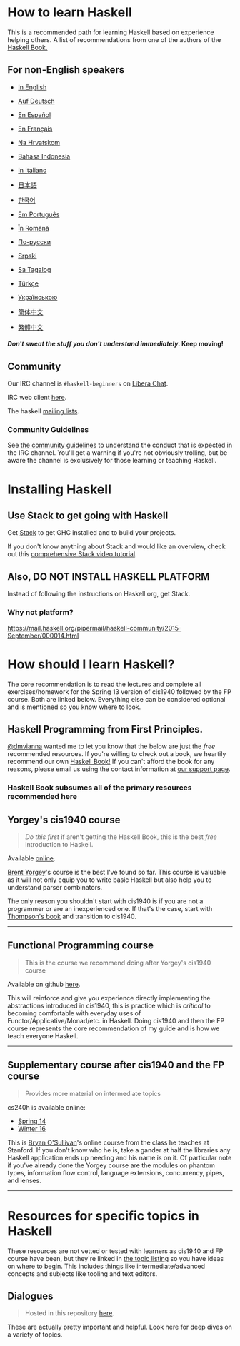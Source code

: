 # How to learn Haskell

This is a recommended path for learning Haskell based on experience helping others. A list of recommendations from one of the authors of the [Haskell Book.](https://haskellbook.com)

## For non-English speakers

- [In English](README.md)

- [Auf Deutsch](guide-de.md)

- [En Español](guide-es.md)

- [En Français](guide-fr.md)

- [Na Hrvatskom](guide-hr.md)

- [Bahasa Indonesia](guide-id.md)

- [In Italiano](guide-it.md)

- [日本語](guide-ja.md)

- [한국어](guide-ko.md)

- [Em Português](guide-pt.md)

- [În Română](guide-ro.md)

- [По-русски](guide-ru.md)

- [Srpski](guide-sr.md)

- [Sa Tagalog](guide-tl.md)

- [Türkçe](guide-tr.md)

- [Українською](guide-ua.md)

- [简体中文](guide-zh_CN.md)

- [繁體中文](guide-zh_tw.md)

#### _Don't sweat the stuff you don't understand immediately_. Keep moving!

## Community

Our IRC channel is `#haskell-beginners` on [Libera Chat](https://libera.chat/).

IRC web client [here](https://web.libera.chat/).

The haskell [mailing lists](https://wiki.haskell.org/Mailing_lists).

### Community Guidelines

See [the community guidelines](coc.md) to understand the conduct that is expected in the IRC channel. You'll get a warning if you're not obviously trolling, but be aware the channel is exclusively for those learning or teaching Haskell.

# Installing Haskell

## Use Stack to get going with Haskell

Get [Stack](https://haskellstack.org) to get GHC installed and to build your projects.

If you don't know anything about Stack and would like an overview, check out this [comprehensive Stack video tutorial](https://www.youtube.com/watch?v=sRonIB8ZStw).

## Also, DO NOT INSTALL HASKELL PLATFORM

Instead of following the instructions on Haskell.org, get Stack.

### Why not platform?

https://mail.haskell.org/pipermail/haskell-community/2015-September/000014.html

# How should I learn Haskell?

The core recommendation is to read the lectures and complete all exercises/homework for the Spring 13 version of cis1940 followed by the FP course. Both are linked below. Everything else can be considered optional and is mentioned so you know where to look.

## Haskell Programming from First Principles.

[@dmvianna](https://github.com/dmvianna) wanted me to let you know that the below are just the _free_ recommended resources. If you're willing to check out a book, we heartily recommend our own [Haskell Book!](https://haskellbook.com) If you can't afford the book for any reasons, please email us using the contact information at [our support page](https://haskellbook.com/support.html).

### Haskell Book subsumes all of the primary resources recommended here

## Yorgey's cis1940 course

> _Do this first_ if aren't getting the Haskell Book, this is the best _free_ introduction to Haskell.

Available [online](https://www.seas.upenn.edu/~cis1940/spring13/lectures.html).

[Brent Yorgey](https://byorgey.wordpress.com)'s course is the best I've found so
far. This course is valuable as it will not only equip you to write basic
Haskell but also help you to understand parser combinators.

The only reason you shouldn't start with cis1940 is if you are not a programmer
or are an inexperienced one. If that's the case, start with
[Thompson's book](https://www.haskellcraft.com/craft3e/Home.html) and transition
to cis1940.

---

## Functional Programming course

> This is the course we recommend doing after Yorgey's cis1940 course

Available on github [here](https://github.com/bitemyapp/fp-course).

This will reinforce and give you experience directly implementing the
abstractions introduced in cis1940, this is practice which is _critical_ to
becoming comfortable with everyday uses of Functor/Applicative/Monad/etc. in
Haskell. Doing cis1940 and then the FP course represents the core
recommendation of my guide and is how we teach everyone Haskell.

---

## Supplementary course after cis1940 and the FP course

> Provides more material on intermediate topics

cs240h is available online:

- [Spring 14](http://www.scs.stanford.edu/14sp-cs240h/)
- [Winter 16](http://www.scs.stanford.edu/16wi-cs240h/)

This is [Bryan O'Sullivan](https://github.com/bos)'s online course from the
class he teaches at Stanford. If you don't know who he is, take a gander at half
the libraries any Haskell application ends up needing and his name is on it. Of
particular note if you've already done the Yorgey course are the modules on
phantom types, information flow control, language extensions, concurrency,
pipes, and lenses.

---

# Resources for specific topics in Haskell

These resources are not vetted or tested with learners as cis1940 and FP course have been, but they're linked in [the topic listing](specific_topics.md) so you have ideas on where to begin. This includes things like intermediate/advanced concepts and subjects like tooling and text editors.

## Dialogues

> Hosted in this repository [here](dialogues.md).

These are actually pretty important and helpful. Look here for deep dives on a
variety of topics.
